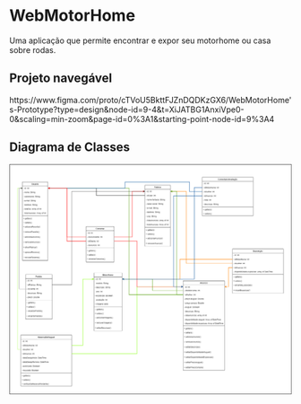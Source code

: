 # WebMotorHome
Uma aplicação que permite encontrar e expor seu motorhome ou casa sobre rodas. 


<h2>Projeto navegável</h2>
https://www.figma.com/proto/cTVoU5BkttFJZnDQDKzGX6/WebMotorHome's-Prototype?type=design&node-id=9-4&t=XiJATBG1AnxiVpe0-0&scaling=min-zoom&page-id=0%3A1&starting-point-node-id=9%3A4  

<h2>Diagrama de Classes</h2>
<img src="/Diagrama de classe.png">
